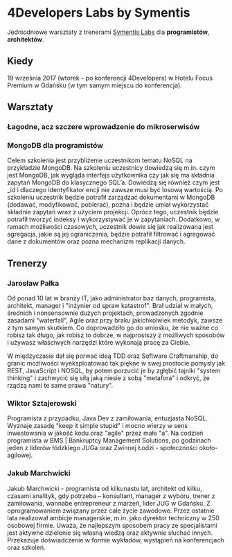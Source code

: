 # 4Developers Labs by Symentis

Jedniodniowe warsztaty z trenerami [Symentis Labs](http://symentis.pl/) dla **programistów**, **architektów**. 

## Kiedy

19 września 2017 (wtorek - po konferencji 4Developers) w Hotelu Focus Premium w Gdańsku (w tym samym miejscu do konferencja). 

## Warsztaty

### Łagodne, acz szczere wprowadzenie do mikroserwisów

### MongoDB dla programistów

Celem szkolenia jest przybliżenie uczestnikom tematu NoSQL na przykładzie MongoDB. 
Na szkoleniu uczestnicy dowiedzą się m.in. czym jest MongoDB, jak wygląda interfejs użytkownika czy 
jak się ma składnia zapytań MongoDB do klasycznego SQL’a. Dowiedzą się również czym jest _id i dlaczego 
identyfikator encji nie zawsze musi być losową wartością. Po szkoleniu uczestnik będzie potrafił 
zarządzać dokumentami w MongoDB (dodawać, modyfikować, pobierać), pozna i będzie umiał wykorzystać 
składnie zapytań wraz z użyciem projekcji. Oprócz tego, uczestnik będzie potrafił tworzyć indeksy 
i wykorzystywać je w zapytaniach. Dodatkowo, w ramach możliwości czasowych, uczestnik dowie się 
jak realizowana jest agregacja, jakie są jej ograniczenia, będzie potrafił filtrować i agregować 
dane z dokumentów oraz pozna mechanizm replikacji danych.

## Trenerzy

### Jarosław Pałka

Od ponad 10 lat w branży IT, jako administrator baz danych, programista, architekt, manager 
i "inżynier od spraw katastrof". Brał udział w małych, średnich i nonsensownie dużych projektach, 
prowadzonych zgodnie zasadami "waterfall", Agile oraz przy braku jakichkolwiek metodyk, zawsze z tym samym skutkiem. 
Co doprowadziło go do wniosku, że nie ważne co robisz tak długo, jak robisz to dobrze, w najprostszy z możliwych sposobów 
i używasz właściwych narzędzi które wykonają pracę za Ciebie. 

W międzyczasie dał się porwać ideą TDD oraz Software Craftmanship, do granic możliwości wyeksploatować tak piękne w swej 
prostocie pomysły jak REST, JavaScript i NOSQL, by potem porzucić je by zgłębić tajniki "system thinking" i 
zachwycić się siłą jaką niesie z sobą "metafora" i odkryć, że rządzą nami te same prawa "natury".  

### Wiktor Sztajerowski

Programista z przypadku, Java Dev z zamiłowania, entuzjasta NoSQL. Wyznaje zasadę "keep it simple stupid" i 
mocno wierzy w sens inwestowania w jakość kodu oraz "agile" przez małe "a". 
Na codzień programista w BMS | Bankruptcy Management Solutions, 
po godzinach jeden z liderów łódzkiego JUGa oraz Zwinnej Łodzi - społeczności około-agilowej. 

### Jakub Marchwicki

Jakub Marchwicki - programista od kilkunastu lat, architekt od kilku, czasami analityk, gdy potrzeba – 
konsultant, manager z wyboru, trener z zamiłowania, wannabe entrepreneur z marzeń, lider JUG w Gdańsku. 
Z oprogramowaniem związany przez całe życie zawodowe. Przez ostatnie lata realizował ambicje managerskie, 
m.in. jako dyrektor techniczny w 250 osobowej firmie. Uważa, że najlepszym sposobem pracy ze specjalistami 
jest aktywne dzielenie się własną wiedzą oraz aktywnie słuchać innych. Przekazuje doświadczenie w formie 
wykładów, wystąpień na konferencjach oraz szkoleń.
